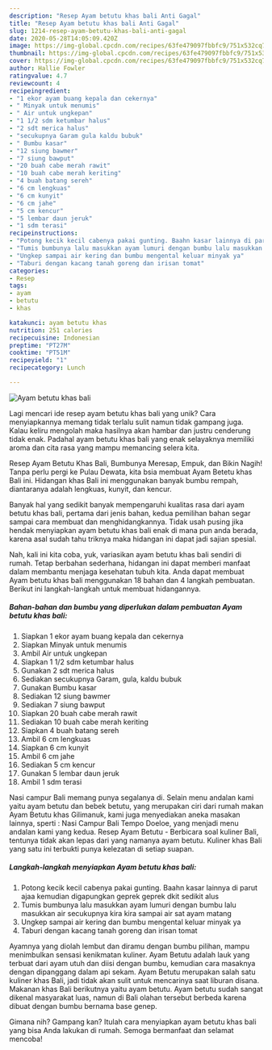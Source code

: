 ```yaml
---
description: "Resep Ayam betutu khas bali Anti Gagal"
title: "Resep Ayam betutu khas bali Anti Gagal"
slug: 1214-resep-ayam-betutu-khas-bali-anti-gagal
date: 2020-05-28T14:05:09.420Z
image: https://img-global.cpcdn.com/recipes/63fe479097fbbfc9/751x532cq70/ayam-betutu-khas-bali-foto-resep-utama.jpg
thumbnail: https://img-global.cpcdn.com/recipes/63fe479097fbbfc9/751x532cq70/ayam-betutu-khas-bali-foto-resep-utama.jpg
cover: https://img-global.cpcdn.com/recipes/63fe479097fbbfc9/751x532cq70/ayam-betutu-khas-bali-foto-resep-utama.jpg
author: Hallie Fowler
ratingvalue: 4.7
reviewcount: 4
recipeingredient:
- "1 ekor ayam buang kepala dan cekernya"
- " Minyak untuk menumis"
- " Air untuk ungkepan"
- "1 1/2 sdm ketumbar halus"
- "2 sdt merica halus"
- "secukupnya Garam gula kaldu bubuk"
- " Bumbu kasar"
- "12 siung bawmer"
- "7 siung bawput"
- "20 buah cabe merah rawit"
- "10 buah cabe merah keriting"
- "4 buah batang sereh"
- "6 cm lengkuas"
- "6 cm kunyit"
- "6 cm jahe"
- "5 cm kencur"
- "5 lembar daun jeruk"
- "1 sdm terasi"
recipeinstructions:
- "Potong kecik kecil cabenya pakai gunting. Baahn kasar lainnya di parut ajaa kemudian digapungkan geprek geprek dkit sedikit alus"
- "Tumis bumbunya lalu masukkan ayam lumuri dengan bumbu lalu masukkan air secukupnya kira kira sampai air sat ayam matang"
- "Ungkep sampai air kering dan bumbu mengental keluar minyak ya"
- "Taburi dengan kacang tanah goreng dan irisan tomat"
categories:
- Resep
tags:
- ayam
- betutu
- khas

katakunci: ayam betutu khas 
nutrition: 251 calories
recipecuisine: Indonesian
preptime: "PT27M"
cooktime: "PT51M"
recipeyield: "1"
recipecategory: Lunch

---
```



![Ayam betutu khas bali](https://img-global.cpcdn.com/recipes/63fe479097fbbfc9/751x532cq70/ayam-betutu-khas-bali-foto-resep-utama.jpg)

Lagi mencari ide resep ayam betutu khas bali yang unik? Cara menyiapkannya memang tidak terlalu sulit namun tidak gampang juga. Kalau keliru mengolah maka hasilnya akan hambar dan justru cenderung tidak enak. Padahal ayam betutu khas bali yang enak selayaknya memiliki aroma dan cita rasa yang mampu memancing selera kita.

Resep Ayam Betutu Khas Bali, Bumbunya Meresap, Empuk, dan Bikin Nagih! Tanpa perlu pergi ke Pulau Dewata, kita bsia membuat Ayam Betetu khas Bali ini. Hidangan khas Bali ini menggunakan banyak bumbu rempah, diantaranya adalah lengkuas, kunyit, dan kencur.

Banyak hal yang sedikit banyak mempengaruhi kualitas rasa dari ayam betutu khas bali, pertama dari jenis bahan, kedua pemilihan bahan segar sampai cara membuat dan menghidangkannya. Tidak usah pusing jika hendak menyiapkan ayam betutu khas bali enak di mana pun anda berada, karena asal sudah tahu triknya maka hidangan ini dapat jadi sajian spesial.


Nah, kali ini kita coba, yuk, variasikan ayam betutu khas bali sendiri di rumah. Tetap berbahan sederhana, hidangan ini dapat memberi manfaat dalam membantu menjaga kesehatan tubuh kita. Anda dapat membuat Ayam betutu khas bali menggunakan 18 bahan dan 4 langkah pembuatan. Berikut ini langkah-langkah untuk membuat hidangannya.

<!--inarticleads1-->

##### Bahan-bahan dan bumbu yang diperlukan dalam pembuatan Ayam betutu khas bali:

1. Siapkan 1 ekor ayam buang kepala dan cekernya
1. Siapkan  Minyak untuk menumis
1. Ambil  Air untuk ungkepan
1. Siapkan 1 1/2 sdm ketumbar halus
1. Gunakan 2 sdt merica halus
1. Sediakan secukupnya Garam, gula, kaldu bubuk
1. Gunakan  Bumbu kasar
1. Sediakan 12 siung bawmer
1. Sediakan 7 siung bawput
1. Siapkan 20 buah cabe merah rawit
1. Sediakan 10 buah cabe merah keriting
1. Siapkan 4 buah batang sereh
1. Ambil 6 cm lengkuas
1. Siapkan 6 cm kunyit
1. Ambil 6 cm jahe
1. Sediakan 5 cm kencur
1. Gunakan 5 lembar daun jeruk
1. Ambil 1 sdm terasi


Nasi campur Bali memang punya segalanya di. Selain menu andalan kami yaitu ayam betutu dan bebek betutu, yang merupakan ciri dari rumah makan Ayam Betutu khas Gilimanuk, kami juga menyediakan aneka masakan lainnya, sperti : Nasi Campur Bali Tempo Doeloe, yang menjadi menu andalan kami yang kedua. Resep Ayam Betutu - Berbicara soal kuliner Bali, tentunya tidak akan lepas dari yang namanya ayam betutu. Kuliner khas Bali yang satu ini terbukti punya kelezatan di setiap suapan. 

<!--inarticleads2-->

##### Langkah-langkah menyiapkan Ayam betutu khas bali:

1. Potong kecik kecil cabenya pakai gunting. Baahn kasar lainnya di parut ajaa kemudian digapungkan geprek geprek dkit sedikit alus
1. Tumis bumbunya lalu masukkan ayam lumuri dengan bumbu lalu masukkan air secukupnya kira kira sampai air sat ayam matang
1. Ungkep sampai air kering dan bumbu mengental keluar minyak ya
1. Taburi dengan kacang tanah goreng dan irisan tomat


Ayamnya yang diolah lembut dan diramu dengan bumbu pilihan, mampu menimbulkan sensasi kenikmatan kuliner. Ayam Betutu adalah lauk yang terbuat dari ayam utuh dan diisi dengan bumbu, kemudian cara masaknya dengan dipanggang dalam api sekam. Ayam Betutu merupakan salah satu kuliner khas Bali, jadi tidak akan sulit untuk mencarinya saat liburan disana. Makanan khas Bali berikutnya yaitu ayam betutu. Ayam betutu sudah sangat dikenal masyarakat luas, namun di Bali olahan tersebut berbeda karena dibuat dengan bumbu bernama base genep. 

Gimana nih? Gampang kan? Itulah cara menyiapkan ayam betutu khas bali yang bisa Anda lakukan di rumah. Semoga bermanfaat dan selamat mencoba!
